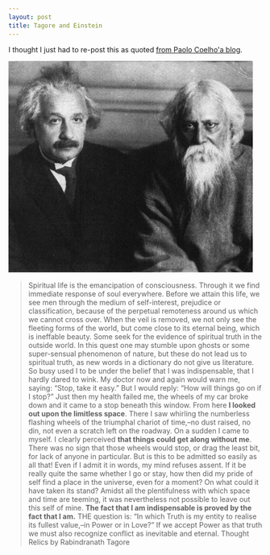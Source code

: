 ```yaml
---
layout: post
title: Tagore and Einstein
---
```


I thought I just had to re-post this as quoted [from Paolo Coelho'a blog](http://paulocoelhoblog.com/2010/07/15/rabindranath-tagore/).

![](/img/ogdnnn.jpg "ogdnnn")

> Spiritual life is the emancipation of consciousness. Through it we find immediate response of soul everywhere. Before we attain this life, we see men through the medium of self-interest, prejudice or classification, because of the perpetual remoteness around us which we cannot cross over. When the veil is removed, we not only see the fleeting forms of the world, but come close to its eternal being, which is ineffable beauty. Some seek for the evidence of spiritual truth in the outside world. In this quest one may stumble upon ghosts or some super-sensual phenomenon of nature, but these do not lead us to spiritual truth, as new words in a dictionary do not give us literature. So busy used I to be under the belief that I was indispensable, that I hardly dared to wink. My doctor now and again would warn me, saying: “Stop, take it easy.” But I would reply: “How will things go on if I stop?” Just then my health failed me, the wheels of my car broke down and it came to a stop beneath this window. From here **I looked out upon the limitless space**. There I saw whirling the numberless flashing wheels of the triumphal chariot of time,–no dust raised, no din, not even a scratch left on the roadway. On a sudden I came to myself. I clearly perceived **that things could get along without me**. There was no sign that those wheels would stop, or drag the least bit, for lack of anyone in particular. But is this to be admitted so easily as all that! Even if I admit it in words, my mind refuses assent. If it be really quite the same whether I go or stay, how then did my pride of self find a place in the universe, even for a moment? On what could it have taken its stand? Amidst all the plentifulness with which space and time are teeming, it was nevertheless not possible to leave out this self of mine. **The fact that I am indispensable is proved by the fact that I am.** THE question is: “In which Truth is my entity to realise its fullest value,–in Power or in Love?” If we accept Power as that truth we must also recognize conflict as inevitable and eternal. Thought Relics by Rabindranath Tagore
